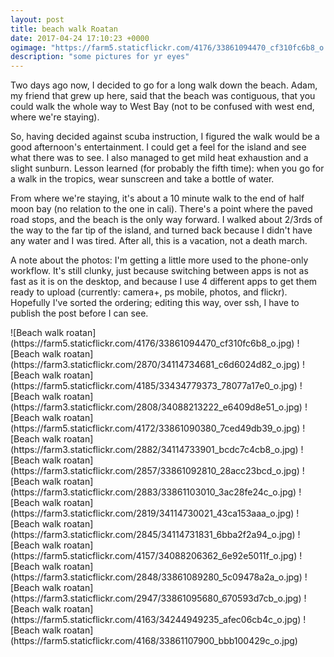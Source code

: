 ```yaml
---
layout: post
title: beach walk Roatan
date: 2017-04-24 17:10:23 +0000
ogimage: "https://farm5.staticflickr.com/4176/33861094470_cf310fc6b8_o.jpg"
description: "some pictures for yr eyes"
---
```


Two days ago now, I decided to go for a long walk down the beach. Adam, my friend that grew up here, said that the beach was contiguous, that you could walk the whole way to West Bay (not to be confused with west end, where we're staying).

So, having decided against scuba instruction, I figured the walk would be a good afternoon's entertainment. I could get a feel for the island and see what there was to see. I also managed to get mild heat exhaustion and a slight sunburn. Lesson learned (for probably the fifth time): when you go for a walk in the tropics, wear sunscreen and take a bottle of water. 

From where we're staying, it's about a 10 minute walk to the end of half moon bay (no relation to the one in cali). There's a point where the paved road stops, and the beach is the only way forward. I walked about 2/3rds of the way to the far tip of the island, and turned back because I didn't have any water and I was tired. After all, this is a vacation, not a death march. 

A note about the photos: I'm getting a little more used to the phone-only workflow. It's still clunky, just because switching between apps is not as fast as it is on the desktop, and because I use 4 different apps to get them ready to upload (currently: camera+, ps mobile, photos, and flickr). Hopefully I've sorted the ordering; editing this way, over ssh, I have to publish the post before I can see. 

<span style="display:block;" class="center">
  ![Beach walk roatan](https://farm5.staticflickr.com/4176/33861094470_cf310fc6b8_o.jpg)
<span class="caption"></span>
![Beach walk roatan](https://farm3.staticflickr.com/2870/34114734681_c6d6024d82_o.jpg)
<span class="caption"></span>
![Beach walk roatan](https://farm5.staticflickr.com/4185/33434779373_78077a17e0_o.jpg)
<span class="caption"></span>
![Beach walk roatan](https://farm3.staticflickr.com/2808/34088213222_e6409d8e51_o.jpg)
<span class="caption"></span>
![Beach walk roatan](https://farm5.staticflickr.com/4172/33861090380_7ced49db39_o.jpg)
<span class="caption"></span>
![Beach walk roatan](https://farm3.staticflickr.com/2882/34114733901_bcdc7c4cb8_o.jpg)
<span class="caption"></span>
![Beach walk roatan](https://farm3.staticflickr.com/2857/33861092810_28acc23bcd_o.jpg)
<span class="caption"></span>
![Beach walk roatan](https://farm3.staticflickr.com/2883/33861103010_3ac28fe24c_o.jpg)
<span class="caption"></span>
![Beach walk roatan](https://farm3.staticflickr.com/2819/34114730021_43ca153aaa_o.jpg)
<span class="caption"></span>
![Beach walk roatan](https://farm3.staticflickr.com/2845/34114731831_6bba2f2a94_o.jpg)
<span class="caption"></span>
![Beach walk roatan](https://farm5.staticflickr.com/4157/34088206362_6e92e5011f_o.jpg)
<span class="caption"></span>
![Beach walk roatan](https://farm3.staticflickr.com/2848/33861089280_5c09478a2a_o.jpg)
<span class="caption"></span>
![Beach walk roatan](https://farm3.staticflickr.com/2947/33861095680_670593d7cb_o.jpg)
<span class="caption"></span>
![Beach walk roatan](https://farm5.staticflickr.com/4163/34244949235_afec06cb4c_o.jpg)
<span class="caption"></span>
![Beach walk roatan](https://farm5.staticflickr.com/4168/33861107900_bbb100429c_o.jpg)
<span class="caption"></span>
</span>

